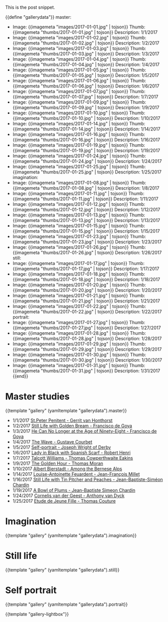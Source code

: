 This is the post snippet.

<!--BREAK-->

{{define "gallerydata"}}
master:
  - Image: {{imagemeta "images/2017-01-01.jpg" | tojson}}
    Thumb: {{imagemeta "thumbs/2017-01-01.jpg" | tojson}}
    Description: 1/1/2017
  - Image: {{imagemeta "images/2017-01-02.jpg" | tojson}}
    Thumb: {{imagemeta "thumbs/2017-01-02.jpg" | tojson}}
    Description: 1/2/2017
  - Image: {{imagemeta "images/2017-01-03.jpg" | tojson}}
    Thumb: {{imagemeta "thumbs/2017-01-03.jpg" | tojson}}
    Description: 1/3/2017
  - Image: {{imagemeta "images/2017-01-04.jpg" | tojson}}
    Thumb: {{imagemeta "thumbs/2017-01-04.jpg" | tojson}}
    Description: 1/4/2017
  - Image: {{imagemeta "images/2017-01-05.jpg" | tojson}}
    Thumb: {{imagemeta "thumbs/2017-01-05.jpg" | tojson}}
    Description: 1/5/2017
  - Image: {{imagemeta "images/2017-01-06.jpg" | tojson}}
    Thumb: {{imagemeta "thumbs/2017-01-06.jpg" | tojson}}
    Description: 1/6/2017
  - Image: {{imagemeta "images/2017-01-07.jpg" | tojson}}
    Thumb: {{imagemeta "thumbs/2017-01-07.jpg" | tojson}}
    Description: 1/7/2017
  - Image: {{imagemeta "images/2017-01-09.jpg" | tojson}}
    Thumb: {{imagemeta "thumbs/2017-01-09.jpg" | tojson}}
    Description: 1/9/2017
  - Image: {{imagemeta "images/2017-01-10.jpg" | tojson}}
    Thumb: {{imagemeta "thumbs/2017-01-10.jpg" | tojson}}
    Description: 1/10/2017
  - Image: {{imagemeta "images/2017-01-14.jpg" | tojson}}
    Thumb: {{imagemeta "thumbs/2017-01-14.jpg" | tojson}}
    Description: 1/14/2017
  - Image: {{imagemeta "images/2017-01-16.jpg" | tojson}}
    Thumb: {{imagemeta "thumbs/2017-01-16.jpg" | tojson}}
    Description: 1/16/2017
  - Image: {{imagemeta "images/2017-01-19.jpg" | tojson}}
    Thumb: {{imagemeta "thumbs/2017-01-19.jpg" | tojson}}
    Description: 1/19/2017
  - Image: {{imagemeta "images/2017-01-24.jpg" | tojson}}
    Thumb: {{imagemeta "thumbs/2017-01-24.jpg" | tojson}}
    Description: 1/24/2017
  - Image: {{imagemeta "images/2017-01-25.jpg" | tojson}}
    Thumb: {{imagemeta "thumbs/2017-01-25.jpg" | tojson}}
    Description: 1/25/2017
imagination:
  - Image: {{imagemeta "images/2017-01-08.jpg" | tojson}}
    Thumb: {{imagemeta "thumbs/2017-01-08.jpg" | tojson}}
    Description: 1/8/2017
  - Image: {{imagemeta "images/2017-01-11.jpg" | tojson}}
    Thumb: {{imagemeta "thumbs/2017-01-11.jpg" | tojson}}
    Description: 1/11/2017
  - Image: {{imagemeta "images/2017-01-12.jpg" | tojson}}
    Thumb: {{imagemeta "thumbs/2017-01-12.jpg" | tojson}}
    Description: 1/12/2017
  - Image: {{imagemeta "images/2017-01-13.jpg" | tojson}}
    Thumb: {{imagemeta "thumbs/2017-01-13.jpg" | tojson}}
    Description: 1/13/2017
  - Image: {{imagemeta "images/2017-01-15.jpg" | tojson}}
    Thumb: {{imagemeta "thumbs/2017-01-15.jpg" | tojson}}
    Description: 1/15/2017
  - Image: {{imagemeta "images/2017-01-23.jpg" | tojson}}
    Thumb: {{imagemeta "thumbs/2017-01-23.jpg" | tojson}}
    Description: 1/23/2017
  - Image: {{imagemeta "images/2017-01-26.jpg" | tojson}}
    Thumb: {{imagemeta "thumbs/2017-01-26.jpg" | tojson}}
    Description: 1/26/2017
still:
  - Image: {{imagemeta "images/2017-01-17.jpg" | tojson}}
    Thumb: {{imagemeta "thumbs/2017-01-17.jpg" | tojson}}
    Description: 1/17/2017
  - Image: {{imagemeta "images/2017-01-18.jpg" | tojson}}
    Thumb: {{imagemeta "thumbs/2017-01-18.jpg" | tojson}}
    Description: 1/18/2017
  - Image: {{imagemeta "images/2017-01-20.jpg" | tojson}}
    Thumb: {{imagemeta "thumbs/2017-01-20.jpg" | tojson}}
    Description: 1/20/2017
  - Image: {{imagemeta "images/2017-01-21.jpg" | tojson}}
    Thumb: {{imagemeta "thumbs/2017-01-21.jpg" | tojson}}
    Description: 1/21/2017
  - Image: {{imagemeta "images/2017-01-22.jpg" | tojson}}
    Thumb: {{imagemeta "thumbs/2017-01-22.jpg" | tojson}}
    Description: 1/22/2017
portrait:
  - Image: {{imagemeta "images/2017-01-27.jpg" | tojson}}
    Thumb: {{imagemeta "thumbs/2017-01-27.jpg" | tojson}}
    Description: 1/27/2017
  - Image: {{imagemeta "images/2017-01-28.jpg" | tojson}}
    Thumb: {{imagemeta "thumbs/2017-01-28.jpg" | tojson}}
    Description: 1/28/2017
  - Image: {{imagemeta "images/2017-01-29.jpg" | tojson}}
    Thumb: {{imagemeta "thumbs/2017-01-29.jpg" | tojson}}
    Description: 1/29/2017
  - Image: {{imagemeta "images/2017-01-30.jpg" | tojson}}
    Thumb: {{imagemeta "thumbs/2017-01-30.jpg" | tojson}}
    Description: 1/30/2017
  - Image: {{imagemeta "images/2017-01-31.jpg" | tojson}}
    Thumb: {{imagemeta "thumbs/2017-01-31.jpg" | tojson}}
    Description: 1/31/2017
{{end}}

# Master studies

{{template "gallery" (yamltemplate "gallerydata").master}}

- 1/1/2017 <a href='https://www.google.com/culturalinstitute/beta/u/0/asset/st-peter-penitent/PQHwLQK-rnIW_Q' target='_blank'>St.Peter Penitent - Gerrit van Honthorst</a>
- 1/2/2017 <a href='https://www.google.com/culturalinstitute/beta/u/0/asset/still-life-with-golden-bream/_wF25zyWxL0HNg' target='_blank'>Still Life with Golden Bream - Francisco de Goya</a>
- 1/3/2017 <a href='https://www.google.com/culturalinstitute/beta/asset/he-can-no-longer-at-the-age-of-ninety-eight/kgEEv3oMtfYbEA' target='_blank'>He Can No Longer at the Age of Ninety-Eight - Francisco de Goya</a>
- 1/4/2017 <a href='https://www.google.com/culturalinstitute/beta/asset/the-wave/-gEaE1qjRL-dDA' target='_blank'>The Wave - Gustave Courbet</a>
- 1/5/2017 <a href='https://www.google.com/culturalinstitute/beta/asset/self-portrait/dAHoypIzxT84Ug' target='_blank'>Self-portrait - Joseph Wright of Derby</a>
- 1/6/2017 <a href='https://www.google.com/culturalinstitute/beta/asset/lady-in-black-with-spanish-scarf-o-in-black-with-a-scarf/7QEUFBZ-RQfDiw' target='_blank'>Lady in Black with Spanish Scarf - Robert Henri</a>
- 1/7/2017 <a href='https://www.google.com/culturalinstitute/beta/asset/talcott-williams/nAFSnZZc-oRYeg' target='_blank'>Talcott Williams - Thomas Cowperthwaite Eakins</a>
- 1/9/2017 <a href='https://www.google.com/culturalinstitute/beta/asset/the-golden-hour/rQEMba9jB6XNzA' target='_blank'>The Golden Hour - Thomas Moran</a>
- 1/10/2017 <a href='https://www.wikiart.org/en/albert-bierstadt/among-the-bernese-alps' target='_blank'>Albert Bierstadt - Among the Bernese Alps</a>
- 1/14/2017 <a href='https://www.google.com/culturalinstitute/beta/asset/louise-antoinette-feuardent/gQGmaRXk5yi1OQ' target='_blank'>Louise-Antoinette Feuardent - Jean-François Millet</a>
- 1/16/2017 <a href='https://www.google.com/culturalinstitute/beta/asset/still-life-with-tin-pitcher-and-peaches/owEaRtu7bNxUng' target='_blank'>Still Life with Tin Pitcher and Peaches - Jean-Baptiste-Siméon Chardin</a>
- 1/19/2017 <a href='https://www.google.com/culturalinstitute/beta/asset/a-bowl-of-plums/pwFFzDucn1HAQA' target='_blank'>A Bowl of Plums - Jean-Baptiste Simeon Chardin</a>
- 1/24/2017 <a href='https://www.wikiart.org/en/anthony-van-dyck/portrait-of-cornelis-van-der-geest' target='_blank'>Cornelis van der Geest - Anthony van Dyck</a>
- 1/25/2017 <a href='https://www.wikiart.org/en/thomas-couture/etude-de-jeune-fille' target='_blank'>Etude de Jeune Fille - Thomas Couture</a>

# Imagination

{{template "gallery" (yamltemplate "gallerydata").imagination}}

# Still life

{{template "gallery" (yamltemplate "gallerydata").still}}

# Self portrait

{{template "gallery" (yamltemplate "gallerydata").portrait}}

{{template "gallery-lightbox"}}
